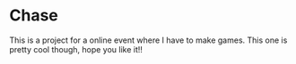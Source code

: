 # Chase
This is a project for a online event where I have to make games. This one is pretty cool though, hope you like it!!
